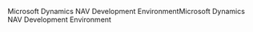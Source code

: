 <span data-ttu-id="8c7ee-101">Microsoft Dynamics NAV Development Environment</span><span class="sxs-lookup"><span data-stu-id="8c7ee-101">Microsoft Dynamics NAV Development Environment</span></span>